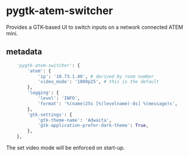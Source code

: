 # pygtk-atem-switcher

Provides a GTK-based UI to switch inputs on a network connected ATEM
mini.

## metadata

```python
    'pygtk-atem-switcher': {
        'atem': {
            'ip': '10.73.1.40', # derived by room number
            'video_mode': '1080p25', # this is the default
        },
        'logging': {
            'level': 'INFO',
            'format': '%(name)25s [%(levelname)-8s] %(message)s',
        },
        'gtk-settings': {
            'gtk-theme-name': 'Adwaita',
            'gtk-application-prefer-dark-theme': True,
        },
    },
```

The set video mode will be enforced on start-up.
